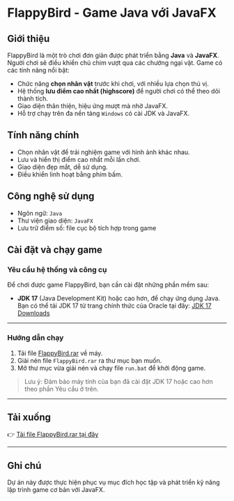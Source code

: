 # FlappyBird - Game Java với JavaFX

## Giới thiệu

FlappyBird là một trò chơi đơn giản được phát triển bằng **Java** và **JavaFX**. Người chơi sẽ điều khiển chú chim vượt qua các chướng ngại vật. Game có các tính năng nổi bật:

- Chức năng **chọn nhân vật** trước khi chơi, với nhiều lựa chọn thú vị.
- Hệ thống **lưu điểm cao nhất (highscore)** để người chơi có thể theo dõi thành tích.
- Giao diện thân thiện, hiệu ứng mượt mà nhờ JavaFX.
- Hỗ trợ chạy trên đa nền tảng `Windows` có cài JDK và JavaFX.

## Tính năng chính

- Chọn nhân vật để trải nghiệm game với hình ảnh khác nhau.
- Lưu và hiển thị điểm cao nhất mỗi lần chơi.
- Giao diện đẹp mắt, dễ sử dụng.
- Điều khiển linh hoạt bằng phím bấm.

## Công nghệ sử dụng

- Ngôn ngữ: `Java`
- Thư viện giao diện: `JavaFX`
- Lưu trữ điểm số: file cục bộ tích hợp trong game

## Cài đặt và chạy game

### Yêu cầu hệ thống và công cụ

Để chơi được game FlappyBird, bạn cần cài đặt những phần mềm sau:

- **JDK 17** (Java Development Kit) hoặc cao hơn, để chạy ứng dụng Java.  
  Bạn có thể tải JDK 17 từ trang chính thức của Oracle tại đây: [JDK 17 Downloads](https://www.oracle.com/java/technologies/javase/jdk17-archive-downloads.html)

---

### Hướng dẫn chạy

1. Tải file [FlappyBird.rar](https://drive.google.com/uc?export=download&id=1E5UXqSb4mheKH0qUTiETdR7dRpcbw7DO) về máy.
2. Giải nén file `FlappyBird.rar` ra thư mục bạn muốn.
3. Mở thư mục vừa giải nén và chạy file `run.bat` để khởi động game.

> Lưu ý: Đảm bảo máy tính của bạn đã cài đặt JDK 17 hoặc cao hơn theo phần Yêu cầu ở trên.

---

## Tải xuống

👉 [Tải file FlappyBird.rar tại đây](https://drive.google.com/uc?export=download&id=1E5UXqSb4mheKH0qUTiETdR7dRpcbw7DO)

---

## Ghi chú

Dự án này được thực hiện phục vụ mục đích học tập và phát triển kỹ năng lập trình game cơ bản với JavaFX.
